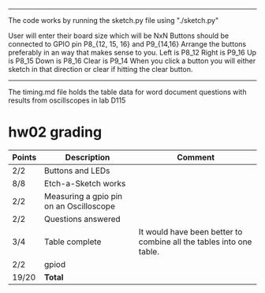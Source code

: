 ************************************************************************************************************
The code works by running the sketch.py file using "./sketch.py"

User will enter their board size which will be NxN
Buttons should be connected to GPIO pin P8_{12, 15, 16} and P9_{14,16}
Arrange the buttons preferably in an way that makes sense to you. 
Left is P8_12
Right is P9_16
Up is P8_15
Down is P8_16
Clear is P9_14
When you click a button you will either sketch in that direction or clear if hitting the clear button. 

**********************************************************************************************************
The timing.md file holds the table data for word document questions with results from oscillscopes in lab D115


# hw02 grading

| Points      | Description | Comment
| ----------- | ----------- | -------
|  2/2 | Buttons and LEDs 
|  8/8 | Etch-a-Sketch works
|  2/2 | Measuring a gpio pin on an Oscilloscope 
|  2/2 | Questions answered
|  3/4 | Table complete | It would have been better to combine all the tables into one table.
|  2/2 | gpiod
| 19/20   | **Total**
